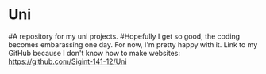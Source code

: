 # Uni
#A repository for my uni projects.
#Hopefully I get so good, the coding becomes embarassing one day. For now, I'm pretty happy with it.
Link to my GitHub because I don't know how to make websites:
https://github.com/Sigint-141-12/Uni
